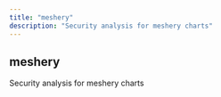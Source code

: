 ```yaml
---
title: "meshery"
description: "Security analysis for meshery charts"
---
```


## meshery

Security analysis for meshery charts

